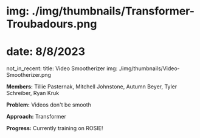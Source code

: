 # img: ./img/thumbnails/Transformer-Troubadours.png
# date: 8/8/2023
not_in_recent:
title: Video Smootherizer
img: ./img/thumbnails/Video-Smootherizer.png

**Members:** Tillie Pasternak, Mitchell Johnstone, Autumn Beyer, Tyler Schreiber, Ryan Kruk


**Problem​:** Videos don't be smooth​

**Approach​:** Transformer​

**Progress​:** Currently training on ROSIE!